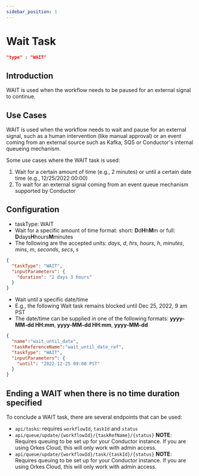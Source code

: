 ```yaml
---
sidebar_position: 1
---
```


# Wait Task
```json
"type" : "WAIT"
```
## Introduction

WAIT is used when the workflow needs to be paused for an external signal to continue.

## Use Cases
WAIT is used when the workflow needs to wait and pause for an external signal, such as a human intervention 
(like manual approval) or an event coming from an external source such as Kafka, SQS or Conductor's internal queueing mechanism.

Some use cases where the WAIT task is used:

1. Wait for a certain amount of time (e.g., 2 minutes) or until a certain date time (e.g., 12/25/2022 00:00)
2. To wait for an external signal coming from an event queue mechanism supported by Conductor

## Configuration
* taskType: WAIT
* Wait for a specific amount of time
format: short: **D**d**H**h**M**m or full:  **D**days**H**hours**M**minutes 
* The following are the accepted units: *days*, *d*, *hrs*, *hours*, *h*, *minutes*, *mins*, *m*, *seconds*, *secs*, *s*
```json
{
  "taskType": "WAIT",
  "inputParameters": {
    "duration": "2 days 3 hours"  
  }
}
```
* Wait until a specific date/time
* E.g., the following Wait task remains blocked until Dec 25, 2022, 9 am PST
* The date/time can be supplied in one of the following formats: 
**yyyy-MM-dd HH:mm**, **yyyy-MM-dd HH:mm**, **yyyy-MM-dd**
```json
{
  "name":"wait_until_date",
  "taskReferenceName":"wait_until_date_ref",
  "taskType": "WAIT",
  "inputParameters": {
    "until": "2022-12-25 09:00 PST"
  }
}
```

## Ending a WAIT when there is no time duration specified

To conclude a WAIT task, there are several endpoints that can be used:

* `api/tasks`: requires `workflowId`, `taskId` and `status`
* `api/queue/update/{workflowId}/{taskRefName}/{status}` **NOTE**: Requires queuing to be set up for your Conductor instance.  If you are using Orkes Cloud, this will only work with admin access.
*   `api/queue/update/{workflowId}/task/{taskId}/{status}` **NOTE**: Requires queuing to be set up for your Conductor instance.  If you are using Orkes Cloud, this will only work with admin access.


